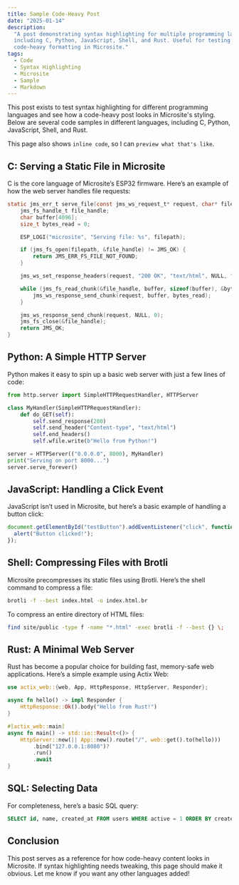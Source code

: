 ```yaml
---
title: Sample Code-Heavy Post
date: "2025-01-14"
description:
  "A post demonstrating syntax highlighting for multiple programming languages,
  including C, Python, JavaScript, Shell, and Rust. Useful for testing
  code-heavy formatting in Microsite."
tags:
  - Code
  - Syntax Highlighting
  - Microsite
  - Sample
  - Markdown
---
```


This post exists to test syntax highlighting for different programming languages
and see how a code-heavy post looks in Microsite's styling. Below are several
code samples in different languages, including C, Python, JavaScript, Shell, and
Rust.

This page also shows `inline code`, so I can `preview what that's like`.

## C: Serving a Static File in Microsite

C is the core language of Microsite’s ESP32 firmware. Here’s an example of how
the web server handles file requests:

```c
static jms_err_t serve_file(const jms_ws_request_t* request, char* filepath) {
    jms_fs_handle_t file_handle;
    char buffer[4096];
    size_t bytes_read = 0;

    ESP_LOGI("microsite", "Serving file: %s", filepath);

    if (jms_fs_open(filepath, &file_handle) != JMS_OK) {
        return JMS_ERR_FS_FILE_NOT_FOUND;
    }

    jms_ws_set_response_headers(request, "200 OK", "text/html", NULL, "max-age=86400");

    while (jms_fs_read_chunk(&file_handle, buffer, sizeof(buffer), &bytes_read) == JMS_OK && bytes_read > 0) {
        jms_ws_response_send_chunk(request, buffer, bytes_read);
    }

    jms_ws_response_send_chunk(request, NULL, 0);
    jms_fs_close(&file_handle);
    return JMS_OK;
}
```

## Python: A Simple HTTP Server

Python makes it easy to spin up a basic web server with just a few lines of
code:

```python
from http.server import SimpleHTTPRequestHandler, HTTPServer

class MyHandler(SimpleHTTPRequestHandler):
    def do_GET(self):
        self.send_response(200)
        self.send_header("Content-type", "text/html")
        self.end_headers()
        self.wfile.write(b"Hello from Python!")

server = HTTPServer(("0.0.0.0", 8000), MyHandler)
print("Serving on port 8000...")
server.serve_forever()
```

## JavaScript: Handling a Click Event

JavaScript isn’t used in Microsite, but here’s a basic example of handling a
button click:

```js
document.getElementById("testButton").addEventListener("click", function () {
  alert("Button clicked!");
});
```

## Shell: Compressing Files with Brotli

Microsite precompresses its static files using Brotli. Here’s the shell command
to compress a file:

```sh
brotli -f --best index.html -o index.html.br
```

To compress an entire directory of HTML files:

```sh
find site/public -type f -name "*.html" -exec brotli -f --best {} \;
```

## Rust: A Minimal Web Server

Rust has become a popular choice for building fast, memory-safe web
applications. Here’s a simple example using Actix Web:

```rust
use actix_web::{web, App, HttpResponse, HttpServer, Responder};

async fn hello() -> impl Responder {
    HttpResponse::Ok().body("Hello from Rust!")
}

#[actix_web::main]
async fn main() -> std::io::Result<()> {
    HttpServer::new(|| App::new().route("/", web::get().to(hello)))
        .bind("127.0.0.1:8080")?
        .run()
        .await
}
```

## SQL: Selecting Data

For completeness, here’s a basic SQL query:

```sql
SELECT id, name, created_at FROM users WHERE active = 1 ORDER BY created_at DESC;
```

## Conclusion

This post serves as a reference for how code-heavy content looks in Microsite.
If syntax highlighting needs tweaking, this page should make it obvious. Let me
know if you want any other languages added!
